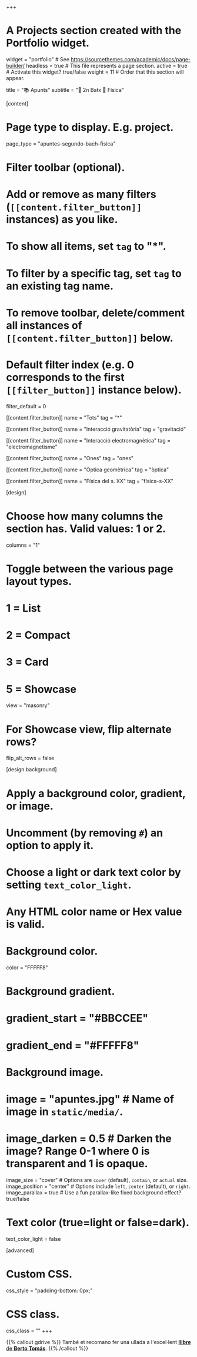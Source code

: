 +++
# A Projects section created with the Portfolio widget.
widget = "portfolio"  # See https://sourcethemes.com/academic/docs/page-builder/
headless = true  # This file represents a page section.
active = true  # Activate this widget? true/false
weight = 11  # Order that this section will appear.

title = "📚 Apunts"
subtitle = "📓 2n Batx 🧲 Física"

[content]
  # Page type to display. E.g. project.
  page_type = "apuntes-segundo-bach-fisica"
  
  # Filter toolbar (optional).
  # Add or remove as many filters (`[[content.filter_button]]` instances) as you like.
  # To show all items, set `tag` to "*".
  # To filter by a specific tag, set `tag` to an existing tag name.
  # To remove toolbar, delete/comment all instances of `[[content.filter_button]]` below.
  
  # Default filter index (e.g. 0 corresponds to the first `[[filter_button]]` instance below).
  filter_default = 0
  
  [[content.filter_button]]
    name = "Tots"
    tag = "*"
	
  [[content.filter_button]]
    name = "Interacció gravitatòria"
    tag = "gravitació"	
	
  [[content.filter_button]]
    name = "Interacció electromagnètica"
    tag = "electromagnetisme"		
	
  [[content.filter_button]]
    name = "Ones"
    tag = "ones"
	
  [[content.filter_button]]
    name = "Òptica geomètrica"
    tag = "òptica"
	
  [[content.filter_button]]
    name = "Física del s. XX"
    tag = "física-s-XX"

[design]
  # Choose how many columns the section has. Valid values: 1 or 2.
  columns = "1"

  # Toggle between the various page layout types.
  #   1 = List
  #   2 = Compact
  #   3 = Card
  #   5 = Showcase
  view = "masonry"

  # For Showcase view, flip alternate rows?
  flip_alt_rows = false

[design.background]
  # Apply a background color, gradient, or image.
  #   Uncomment (by removing `#`) an option to apply it.
  #   Choose a light or dark text color by setting `text_color_light`.
  #   Any HTML color name or Hex value is valid.

  # Background color.
  color = "FFFFF8"
  
  # Background gradient.
  # gradient_start = "#BBCCEE"
  # gradient_end = "#FFFFF8"
  
  # Background image.
  # image = "apuntes.jpg"  # Name of image in `static/media/`.
  # image_darken = 0.5  # Darken the image? Range 0-1 where 0 is transparent and 1 is opaque.
  image_size = "cover"  #  Options are `cover` (default), `contain`, or `actual` size.
  image_position = "center"  # Options include `left`, `center` (default), or `right`.
  image_parallax = true  # Use a fun parallax-like fixed background effect? true/false
  
  # Text color (true=light or false=dark).
  text_color_light = false
  
[advanced]
 # Custom CSS. 
 css_style = "padding-bottom: 0px;"
 
 # CSS class.
 css_class = ""
+++

{{% callout gdrive %}}
També et recomano fer una ullada a l'excel·lent [**llibre** de **Berto Tomás**](https://drive.google.com/file/d/1VCph_xcZxuzEIqww-jPHRef57xkT0s3e/view).
{{% /callout %}}
